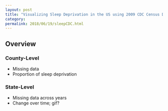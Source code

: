 ```yaml
---
layout: post
title: "Visualizing Sleep Deprivation in the US using 2009 CDC Census Data"
category:
permalink: 2018/06/19/sleepCDC.html
---
```


## Overview

### County-Level

- Missing data
- Proportion of sleep deprivation

### State-Level

- Missing data across years
- Change over time; gif?
